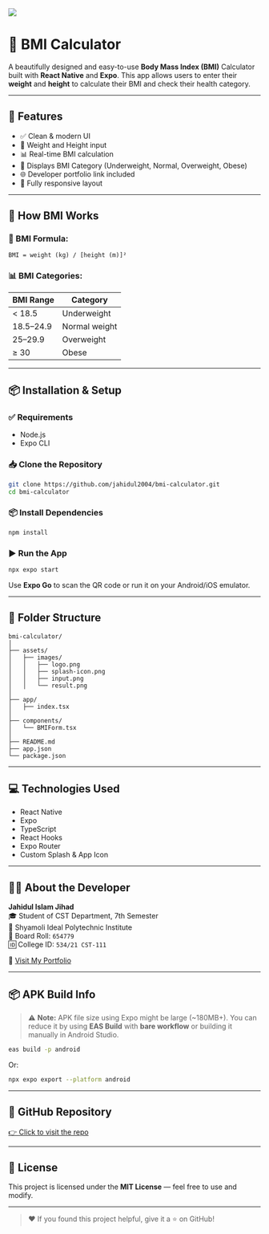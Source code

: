 <image src="https://i.ibb.co/BH0vDYcs/image.png">

# 🧮 BMI Calculator

A beautifully designed and easy-to-use **Body Mass Index (BMI)** Calculator built with **React Native** and **Expo**. This app allows users to enter their **weight** and **height** to calculate their BMI and check their health category.

---

## 📱 Features

-   ✅ Clean & modern UI
-   📏 Weight and Height input
-   📊 Real-time BMI calculation
-   🧠 Displays BMI Category (Underweight, Normal, Overweight, Obese)
-   🌐 Developer portfolio link included
-   📱 Fully responsive layout

---

## 🧮 How BMI Works

### 📐 BMI Formula:

```
BMI = weight (kg) / [height (m)]²
```

### 📊 BMI Categories:

| BMI Range | Category      |
| --------- | ------------- |
| < 18.5    | Underweight   |
| 18.5–24.9 | Normal weight |
| 25–29.9   | Overweight    |
| ≥ 30      | Obese         |

---

## 📦 Installation & Setup

### ✅ Requirements

-   Node.js
-   Expo CLI

### 📥 Clone the Repository

```bash
git clone https://github.com/jahidul2004/bmi-calculator.git
cd bmi-calculator
```

### 📦 Install Dependencies

```bash
npm install
```

### ▶️ Run the App

```bash
npx expo start
```

Use **Expo Go** to scan the QR code or run it on your Android/iOS emulator.

---

## 📂 Folder Structure

```
bmi-calculator/
│
├── assets/
│   ├── images/
│   │   ├── logo.png
│   │   ├── splash-icon.png
│   │   ├── input.png
│   │   └── result.png
│
├── app/
│   ├── index.tsx
│
├── components/
│   └── BMIForm.tsx
│
├── README.md
├── app.json
└── package.json
```

---

## 💻 Technologies Used

-   React Native
-   Expo
-   TypeScript
-   React Hooks
-   Expo Router
-   Custom Splash & App Icon

---

## 🧑‍💻 About the Developer

**Jahidul Islam Jihad**  
🎓 Student of CST Department, 7th Semester  
🏫 Shyamoli Ideal Polytechnic Institute  
🧾 Board Roll: `654779`  
🆔 College ID: `534/21 CST-111`

🔗 [Visit My Portfolio](https://your-portfolio-link.com)

---

## 📦 APK Build Info

> ⚠️ **Note:** APK file size using Expo might be large (~180MB+). You can reduce it by using **EAS Build** with **bare workflow** or building it manually in Android Studio.

```bash
eas build -p android
```

Or:

```bash
npx expo export --platform android
```

---

## 🔗 GitHub Repository

[👉 Click to visit the repo](https://github.com/jahidul2004/bmi-calculator)

---

## 📄 License

This project is licensed under the **MIT License** — feel free to use and modify.

---

> ❤️ If you found this project helpful, give it a ⭐ on GitHub!
